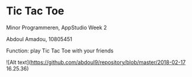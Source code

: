 # Tic Tac Toe


Minor Programmeren, AppStudio Week 2

Abdoul Amadou, 10805451


Function: play Tic Tac Toe with your friends


![Alt text](https://github.com/abdoul9/repository/blob/master/2018-02-17 16.25.36)
